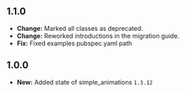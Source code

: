 ## 1.1.0

- **Change:** Marked all classes as deprecated.
- **Change:** Reworked introductions in the migration guide.
- **Fix:** Fixed examples pubspec.yaml path

## 1.0.0

- **New:** Added state of simple_animations `1.3.12`
